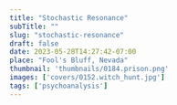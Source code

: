 ```yaml
---
title: "Stochastic Resonance"
subTitle: ""
slug: "stochastic-resonance"
draft: false
date: 2023-05-28T14:27:42-07:00
place: "Fool's Bluff, Nevada"
thumbnail: 'thumbnails/0184.prison.png'
images: ['covers/0152.witch_hunt.jpg']
tags: ['psychoanalysis']
---
```

